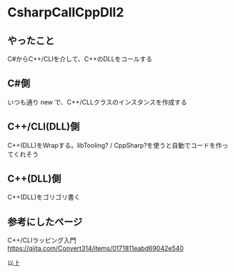 # CsharpCallCppDll2

## やったこと
 C#からC++/CLIを介して、C++のDLLをコールする


## C#側
 いつも通り new で、C++/CLLクラスのインスタンスを作成する


## C++/CLI(DLL)側
 C++(DLL)をWrapする。libTooling? / CppSharp?を使うと自動でコードを作ってくれそう


## C++(DLL)側
 C++(DLL)をゴリゴリ書く


## 参考にしたページ
C++/CLIラッピング入門
https://qiita.com/Convert314/items/0171811eabd69042e540

以上
